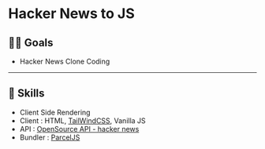 # Hacker News to JS

## 🐱‍🏍 Goals
 - Hacker News Clone Coding

---

## 🔨 Skills
 - Client Side Rendering
 - Client : HTML, [TailWindCSS](https://tailwindcss.com/), Vanilla JS
 - API : [OpenSource API - hacker news](https://github.com/tastejs/hacker-news-pwas/blob/master/docs/api.md)
 - Bundler : [ParcelJS](https://ko.parceljs.org/)